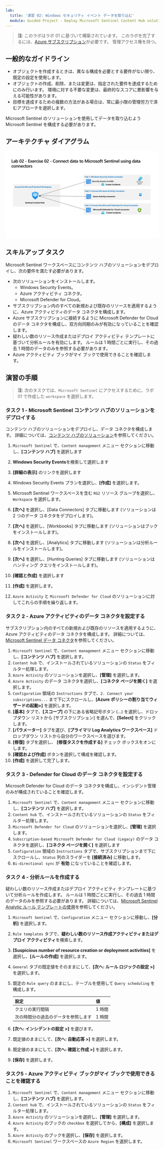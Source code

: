 ```yaml
---
lab:
  title: '演習 02: Windows セキュリティ イベント データを取り込む'
  module: Guided Project - Deploy Microsoft Sentinel Content Hub solutions and data connectors
---
```


>**注**: このラボはラボ 01 に基づいて構築されています。 このラボを完了するには、[Azure サブスクリプション](https://azure.microsoft.com/free/?azure-portal=true)が必要です。 管理アクセス権を持つ。

## 一般的なガイドライン

- オブジェクトを作成するときは、異なる構成を必要とする要件がない限り、既定の設定を使用します。
- オブジェクトの作成、削除、または変更は、指定された要件を達成するためにのみ行います。 環境に対する不要な変更は、最終的なスコアに悪影響を与える可能性があります。
- 目標を達成するための複数の方法がある場合は、常に最小限の管理労力で済むアプローチを選択します。

Microsoft Sentinel のソリューションを使用してデータを取り込むよう Microsoft Sentinel を構成する必要があります。

## アーキテクチャ ダイアグラム

![Content Hub データ コネクタのダイアグラム](../Media/apl-5001-lab-diagrams-lab02.png)

## スキルアップ タスク

Microsoft Sentinel ワークスペースにコンテンツ ハブのソリューションをデプロイし、次の要件を満たす必要があります。

- 次のソリューションをインストールします。
  - Windows Security Events。
  - Azure アクティビティ コネクタ。
  - Microsoft Defender for Cloud。
- サブスクリプション内のすべての新規および既存のリソースを適用するように、Azure アクティビティのデータ コネクタを構成します。
- Azure サブスクリプションに接続するように Microsoft Defender for Cloud のデータ コネクタを構成し、双方向同期のみが有効になっていることを確認します。
- 疑わしい数のリソース作成またはデプロイ アクティビティ テンプレートに基づいて分析ルールを有効にします。 ルールは 1 時間ごとに実行し、その過去 1 時間のデータのみを参照する必要があります。
- Azure アクティビティ ブックがマイ ブックで使用できることを確認します。

## 演習の手順

>**注**: 次のタスクでは、`Microsoft Sentinel` にアクセスするために、ラボ 01 で作成した `workspace` を選択します。

### タスク 1 - Microsoft Sentinel コンテンツ ハブのソリューションをデプロイする

コンテンツ ハブのソリューションをデプロイし、データ コネクタを構成します。 詳細については、[コンテンツ ハブのソリューション](https://learn.microsoft.com/azure/sentinel/sentinel-solutions)を参照してください。

1. `Microsoft Sentinel` で、`Content management` メニュー セクションに移動し、**[コンテンツ ハブ]** を選択します
1. **Windows Security Events**を検索して選択します
1. **[詳細の表示]** のリンクを選択します
1. Windows Security Events プランを選択し、**[作成]** を選択します。
1. Microsoft Sentinel ワークスペースを含む `RG2` リソース グループを選択し、`Workspace` を選択します。
1. **[次へ]** を選択し、[Data Connectors] タブに移動します (ソリューションは 2 つのデータ コネクタをデプロイします)。
1. **[次へ]** を選択し、[Workbooks] タブに移動します (ソリューションはブックをインストールします)。
1. **[次へ]** を選択し、[Analytics] タブに移動します (ソリューションは分析ルールをインストールします)。
1. **[次へ]** を選択し、[Hunting Queries] タブに移動します (ソリューションはハンティング クエリをインストールします)。
1. **[確認と作成]** を選択します
1. **[作成]** を選択します。

1. `Azure Activity` と `Microsoft Defender for Cloud` のソリューションに対してこれらの手順を繰り返します。

### タスク 2 - Azure アクティビティのデータ コネクタを設定する

サブスクリプション内のすべての新規および既存のリソースを適用するように、Azure アクティビティのデータ コネクタを構成します。 詳細については、[Microsoft Sentinel データ コネクタ](https://learn.microsoft.com/azure/sentinel/connect-data-sources)を参照してください。

  1. `Microsoft Sentinel` で、`Content management` メニュー セクションに移動し、**[コンテンツ ハブ]** を選択します。
  1. `Content hub` で、インストールされているソリューションの `Status` をフィルター処理します。
  1. `Azure Activity` のソリューションを選択し、**[管理]** を選択します。
  1. `Azure Activity` のデータ コネクタを選択し、**[コネクタ ページを開く]** を選択します。
  1. `Configuration` 領域の `Instructions` タブで、`2. Connect your subscriptions...` まで下にスクロールし、**[Azure ポリシーの割り当てウィザードの起動>]** を選択します。
  1. **[基本]** タブで、**[スコープ]** の下にある省略記号ボタン (...) を選択し、ドロップダウン リストから [サブスクリプション] を選んで、**[Select]** をクリックします。
  1. **[パラメーター]** タブを選び、**[プライマリ Log Analytics ワークスペース]** ドロップダウン リストから自分のワークスペースを選びます。
  1. **[修復]** タブを選択し、 **[修復タスクを作成する]** チェック ボックスをオンにします。
  1. **[確認および作成]** ボタンを選択して構成を確認します。
  1. **[作成]** を選択して完了します。
  
### タスク 3 - Defender for Cloud のデータ コネクタを設定する

Microsoft Defender for Cloud のデータ コネクタを構成し、インシデント管理のみが構成されていることを確認します。

  1. `Microsoft Sentinel` で、`Content management` メニュー セクションに移動し、**[コンテンツ ハブ]** を選択します。
  1. `Content hub` で、インストールされているソリューションの `Status` をフィルター処理します。
  1. `Microsoft Defender for Cloud` のソリューションを選択し、**[管理]** を選択します。
  1. `Subscription-based Microsoft Defender for Cloud (Legacy)` のデータ コネクタを選択し、**[コネクタ ページを開く]** を選択します
  1. `Configuration` 領域の `Instructions` タブで、サブスクリプションまで下にスクロールし、`Status` 列のスライダーを **[接続済み]** に移動します。
  1. `Bi-directional sync` が **有効** になっていることを確認します。

### タスク 4 - 分析ルールを作成する

疑わしい数のリソース作成またはデプロイ アクティビティ テンプレートに基づいて分析ルールを作成します。 ルールは 1 時間ごとに実行し、その過去 1 時間のデータのみを参照する必要があります。 詳細については、[Microsoft Sentinel Analytic ルール テンプレートの使用](https://learn.microsoft.com/azure/sentinel/detect-threats-built-in)を参照してください。

  1. `Microsoft Sentinel` で、`Configuration` メニュー セクションに移動し、**[分析]** を選択します。
  1. `Rule templates` タブで、**疑わしい数のリソース作成アクティビティまたはデプロイ アクティビティ**を検索します。
  1. **[Suspicious number of resource creation or deployment activities]** を選択し、**[ルールの作成]** を選択します。
  1. `General` タブの既定値をそのままにして、**[次へ: ルール ロジックの設定 >]** を選択します。
  1. 既定の `Rule query` のままにし、テーブルを使用して `Query scheduling` を構成します。

     |設定 |値|
     |---|---|
     |クエリの実行間隔|1 時間|
     |次の時間分の過去のデータを参照します|1 時間|

  1. **[次へ: インシデントの設定 >]** を選びます。
  1. 既定値のままにして、**[次へ: 自動応答 >]** を選択します。
  1. 既定値のままにして、**[次へ: 確認と作成 >]** を選択します。
  1. **[保存]** を選択します。

### タスク5 - Azure アクティビティ ブックがマイ ブックで使用できることを確認する

  1. `Microsoft Sentinel` で、`Content management` メニュー セクションに移動し、**[コンテンツ ハブ]** を選択します。
  1. `Content hub` で、インストールされているソリューションの `Status` をフィルター処理します。
  1. `Azure Activity` のソリューションを選択し、**[管理]** を選択します。
  1. `Azure Activity` のブックの `checkbox` を選択してから、**[構成]** を選択します。
  1. `Azure Activity` のブックを選択し、**[保存]** を選択します。
  1. `Microsoft Sentinel` ワークスペースの `Azure Region` を選択します。  
